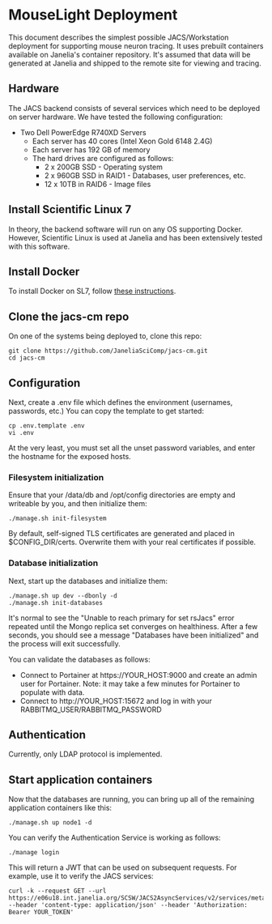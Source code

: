 # MouseLight Deployment

This document describes the simplest possible JACS/Workstation deployment for supporting mouse neuron tracing. It uses prebuilt containers available on Janelia's container repository. It's assumed that data will be generated at Janelia and shipped to the remote site for viewing and tracing. 


## Hardware

The JACS backend consists of several services which need to be deployed on server hardware. We have tested the following configuration:

* Two Dell PowerEdge R740XD Servers
    * Each server has 40 cores (Intel Xeon Gold 6148 2.4G)
    * Each server has 192 GB of memory
    * The hard drives are configured as follows:
        * 2 x 200GB SSD - Operating system
        * 2 x 960GB SSD in RAID1 - Databases, user preferences, etc.
        * 12 x 10TB in RAID6 - Image files


## Install Scientific Linux 7

In theory, the backend software will run on any OS supporting Docker. However, Scientific Linux is used at Janelia and has been extensively tested with this software.


## Install Docker

To install Docker on SL7, follow [these instructions](InstallingDockerSL7.md).


## Clone the jacs-cm repo

On one of the systems being deployed to, clone this repo:
```
git clone https://github.com/JaneliaSciComp/jacs-cm.git
cd jacs-cm
```


## Configuration

Next, create a .env file which defines the environment (usernames, passwords, etc.) You can copy the template to get started:
```
cp .env.template .env
vi .env
```

At the very least, you must set all the unset password variables, and enter the hostname for the exposed hosts.


### Filesystem initialization

Ensure that your /data/db and /opt/config directories are empty and writeable by you, and then initialize them:

```
./manage.sh init-filesystem
```

By default, self-signed TLS certificates are generated and placed in $CONFIG_DIR/certs. Overwrite them with your real certificates if possible.


### Database initialization

Next, start up the databases and initialize them:
```
./manage.sh up dev --dbonly -d
./manage.sh init-databases
```

It's normal to see the "Unable to reach primary for set rsJacs" error repeated until the Mongo replica set converges on healthiness. After a few seconds, you should see a message "Databases have been initialized" and the process will exit successfully. 

You can validate the databases as follows:
* Connect to Portainer at https://YOUR_HOST:9000 and create an admin user for Portainer. Note: it may take a few minutes for Portainer to populate with data. 
* Connect to http://YOUR_HOST:15672 and log in with your RABBITMQ_USER/RABBITMQ_PASSWORD


## Authentication 

Currently, only LDAP protocol is implemented.


## Start application containers

Now that the databases are running, you can bring up all of the remaining application containers like this:

```
./manage.sh up node1 -d
```

You can verify the Authentication Service is working as follows:

```
./manage login
```

This will return a JWT that can be used on subsequent requests. For example, use it to verify the JACS services:

```
curl -k --request GET --url https://e06u18.int.janelia.org/SCSW/JACS2AsyncServices/v2/services/metadata --header 'content-type: application/json' --header 'Authorization: Bearer YOUR_TOKEN'
```


